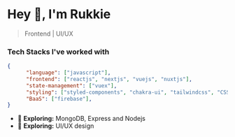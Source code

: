# Hey 👋, I'm Rukkie
>Frontend | UI/UX



### Tech Stacks I've worked with

```json
{
      "language": ["javascript"],
      "frontend": ["reactjs", "nextjs", "vuejs", "nuxtjs"],
      "state-management": ["vuex"],
      "styling": ["styled-components", "chakra-ui", "tailwindcss", "CSS3"],
      "BaaS": ["firebase"],
}
```

- 🌱 <b>Exploring:</b> MongoDB, Express and Nodejs
- 🤔 <b>Exploring:</b> UI/UX design

